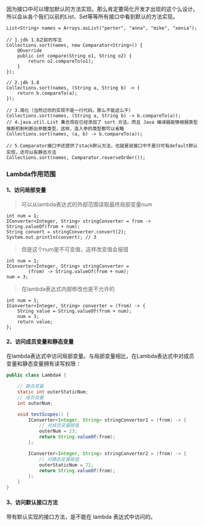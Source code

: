 因为接口中可以增加默认的方法实现。那么肯定要简化开发才出现的这个么设计。所以会从各个我们以前的List、Set等等所有接口中看到默认的方法实现。

```
List<String> names = Arrays.asList("perter", "anna", "mike", "xenia");

// 1.jdk 1.8之前的写法
Collections.sort(names, new Comparator<String>() {
    @Override
    public int compare(String o1, String o2) {
        return o2.compareTo(o1);
    }
});

// 2.jdk 1.8
Collections.sort(names, (String a, String b) -> {
    return b.compareTo(a);
});

// 3.简化（当然过你的实现不是一行代码，那么不能这么干）
Collections.sort(names, (String a, String b) -> b.compareTo(a));
// 4.java.util.List 集合现在已经添加了 sort 方法。而且 Java 编译器能够根据类型推断机制判断出参数类型，这样，连入参的类型都可以省略
Collections.sort(names, (a, b) -> b.compareTo(a));

// 5.Comparator接口中还提供了stack默认方法，也就是说接口中不是只可有default默认实现，还可以有静态方法
Collections.sort(names, Comparator.reverseOrder());
```

### Lambda作用范围

#### 1、访问局部变量
> 可以从lambda表达式的外部范围读取最终局部变量num

```
int num = 1;
IConverter<Integer, String> stringConverter = from -> String.valueOf(from + num);
String convert = stringConverter.convert(2);
System.out.println(convert); // 3
```

> 但是这个num是不可变值，这样改变值会报错

```
int num = 1;
IConverter<Integer, String> stringConverter =
        (from) -> String.valueOf(from + num);
num = 3;
```

> 在lambda表达式内部修改也是不允许的

```
int num = 1;
IConverter<Integer, String> converter = (from) -> {
    String value = String.valueOf(from + num);
    num = 3;
    return value;
};
```

#### 2、访问成员变量和静态变量
在lambda表达式中访问局部变量。与局部变量相比，在Lambda表达式中对成员变量和静态变量拥有读写权限：
```java
public class Lambda4 {

    // 静态变量
    static int outerStaticNum;
    // 成员变量
    int outerNum;

    void testScopes() {
        IConverter<Integer, String> stringConverter1 = (from) -> {
            // 对成员变量赋值
            outerNum = 23;
            return String.valueOf(from);
        };

        IConverter<Integer, String> stringConverter2 = (from) -> {
            // 对静态变量赋值
            outerStaticNum = 72;
            return String.valueOf(from);
        };
    }
}
```

#### 3、访问默认接口方法
带有默认实现的接口方法，是不能在 lambda 表达式中访问的。

